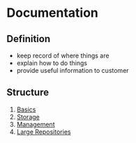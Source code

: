 # Documentation
## Definition
- keep record of where things are
- explain how to do things
- provide useful information to customer

## Structure
1. [Basics](basics.md)
2. [Storage](storage.md)
3. [Management](management.md)
4. [Large Repositories](largeRepositories.md)

